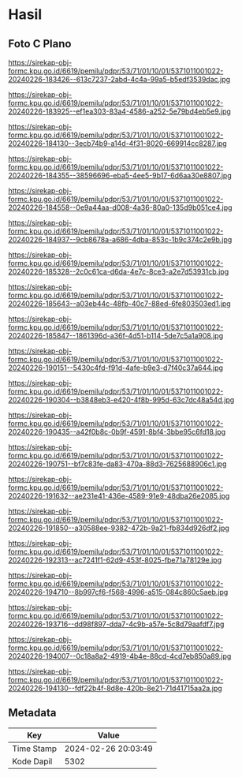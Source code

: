 # Hasil

## Foto C Plano

https://sirekap-obj-formc.kpu.go.id/6619/pemilu/pdpr/53/71/01/10/01/5371011001022-20240226-183426--613c7237-2abd-4c4a-99a5-b5edf3539dac.jpg

https://sirekap-obj-formc.kpu.go.id/6619/pemilu/pdpr/53/71/01/10/01/5371011001022-20240226-183925--ef1ea303-83a4-4586-a252-5e79bd4eb5e9.jpg

https://sirekap-obj-formc.kpu.go.id/6619/pemilu/pdpr/53/71/01/10/01/5371011001022-20240226-184130--3ecb74b9-a14d-4f31-8020-669914cc8287.jpg

https://sirekap-obj-formc.kpu.go.id/6619/pemilu/pdpr/53/71/01/10/01/5371011001022-20240226-184355--38596696-eba5-4ee5-9b17-6d6aa30e8807.jpg

https://sirekap-obj-formc.kpu.go.id/6619/pemilu/pdpr/53/71/01/10/01/5371011001022-20240226-184558--0e9a44aa-d008-4a36-80a0-135d9b051ce4.jpg

https://sirekap-obj-formc.kpu.go.id/6619/pemilu/pdpr/53/71/01/10/01/5371011001022-20240226-184937--9cb8678a-a686-4dba-853c-1b9c374c2e9b.jpg

https://sirekap-obj-formc.kpu.go.id/6619/pemilu/pdpr/53/71/01/10/01/5371011001022-20240226-185328--2c0c61ca-d6da-4e7c-8ce3-a2e7d53931cb.jpg

https://sirekap-obj-formc.kpu.go.id/6619/pemilu/pdpr/53/71/01/10/01/5371011001022-20240226-185643--a03eb44c-48fb-40c7-88ed-6fe803503ed1.jpg

https://sirekap-obj-formc.kpu.go.id/6619/pemilu/pdpr/53/71/01/10/01/5371011001022-20240226-185847--1861396d-a36f-4d51-b114-5de7c5a1a908.jpg

https://sirekap-obj-formc.kpu.go.id/6619/pemilu/pdpr/53/71/01/10/01/5371011001022-20240226-190151--5430c4fd-f91d-4afe-b9e3-d7f40c37a644.jpg

https://sirekap-obj-formc.kpu.go.id/6619/pemilu/pdpr/53/71/01/10/01/5371011001022-20240226-190304--b3848eb3-e420-4f8b-995d-63c7dc48a54d.jpg

https://sirekap-obj-formc.kpu.go.id/6619/pemilu/pdpr/53/71/01/10/01/5371011001022-20240226-190435--a42f0b8c-0b9f-4591-8bf4-3bbe95c6fd18.jpg

https://sirekap-obj-formc.kpu.go.id/6619/pemilu/pdpr/53/71/01/10/01/5371011001022-20240226-190751--bf7c83fe-da83-470a-88d3-7625688906c1.jpg

https://sirekap-obj-formc.kpu.go.id/6619/pemilu/pdpr/53/71/01/10/01/5371011001022-20240226-191632--ae231e41-436e-4589-91e9-48dba26e2085.jpg

https://sirekap-obj-formc.kpu.go.id/6619/pemilu/pdpr/53/71/01/10/01/5371011001022-20240226-191850--a30588ee-9382-472b-9a21-fb834d926df2.jpg

https://sirekap-obj-formc.kpu.go.id/6619/pemilu/pdpr/53/71/01/10/01/5371011001022-20240226-192313--ac7241f1-62d9-453f-8025-fbe71a78129e.jpg

https://sirekap-obj-formc.kpu.go.id/6619/pemilu/pdpr/53/71/01/10/01/5371011001022-20240226-194710--8b997cf6-f568-4996-a515-084c860c5aeb.jpg

https://sirekap-obj-formc.kpu.go.id/6619/pemilu/pdpr/53/71/01/10/01/5371011001022-20240226-193716--dd98f897-dda7-4c9b-a57e-5c8d79aafdf7.jpg

https://sirekap-obj-formc.kpu.go.id/6619/pemilu/pdpr/53/71/01/10/01/5371011001022-20240226-194007--0c18a8a2-4919-4b4e-88cd-4cd7eb850a89.jpg

https://sirekap-obj-formc.kpu.go.id/6619/pemilu/pdpr/53/71/01/10/01/5371011001022-20240226-194130--fdf22b4f-8d8e-420b-8e21-71d41715aa2a.jpg


## Metadata

| Key        | Value               |
| ---------- | ------------------- |
| Time Stamp | 2024-02-26 20:03:49 |
| Kode Dapil | 5302                |



